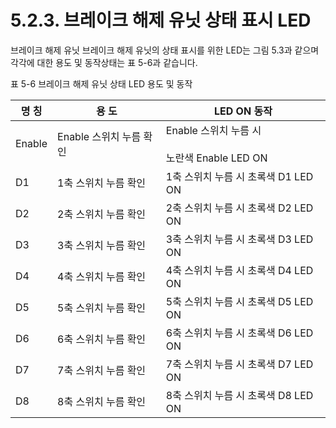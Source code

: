 ﻿# 5.2.3. 브레이크 해제 유닛 상태 표시 LED

브레이크 해제 유닛 브레이크 해제 유닛의 상태 표시를 위한 LED는 그림 5.3과 같으며 각각에 대한 용도 및 동작상태는 표 5-6과 같습니다.

표 5-6 브레이크 해제 유닛 상태 LED 용도 및 동작

<table>
<thead>
  <tr>
    <th>명 칭</th>
    <th>용      도</th>
    <th>LED ON 동작</th>
  </tr>
</thead>
<tbody>
  <tr>
    <td>Enable</td>
    <td>Enable 스위치 누름 확인</td>
    <td>Enable 스위치 누름 시<br> <br>노란색 Enable LED ON</td>
  </tr>
  <tr>
    <td>D1</td>
    <td>1축 스위치 누름 확인</td>
    <td>1축 스위치 누름 시 초록색 D1 LED ON</td>
  </tr>
  <tr>
    <td>D2</td>
    <td>2축 스위치 누름 확인</td>
    <td>2축 스위치 누름 시 초록색 D2 LED ON</td>
  </tr>
  <tr>
    <td>D3</td>
    <td>3축 스위치 누름 확인</td>
    <td>3축 스위치 누름 시 초록색 D3 LED ON</td>
  </tr>
  <tr>
    <td>D4</td>
    <td>4축 스위치 누름 확인</td>
    <td>4축 스위치 누름 시 초록색 D4 LED ON</td>
  </tr>
  <tr>
    <td>D5</td>
    <td>5축 스위치 누름 확인</td>
    <td>5축 스위치 누름 시 초록색 D5 LED ON</td>
  </tr>
  <tr>
    <td>D6</td>
    <td>6축 스위치 누름 확인</td>
    <td>6축 스위치 누름 시 초록색 D6 LED ON</td>
  </tr>
  <tr>
    <td>D7</td>
    <td>7축 스위치 누름 확인</td>
    <td>7축 스위치 누름 시 초록색 D7 LED ON</td>
  </tr>
  <tr>
    <td>D8</td>
    <td>8축 스위치 누름 확인</td>
    <td>8축 스위치 누름 시 초록색 D8 LED ON</td>
  </tr>
</tbody>
</table>
